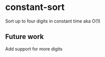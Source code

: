 # constant-sort

Sort up to four digits in constant time aka O(1)

## Future work
Add support for more digits
